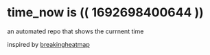 # time_now is (( 1692698400644 ))

an automated repo that shows the currnent time

inspired by [breakingheatmap](https://github.com/breakingheatmap/breakingheatmap)